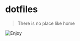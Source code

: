 # dotfiles
> There is no place like home 

![Enjoy](http://cdn.tinybuddha.com/wp-content/uploads/2015/01/Enjoy.jpg)
